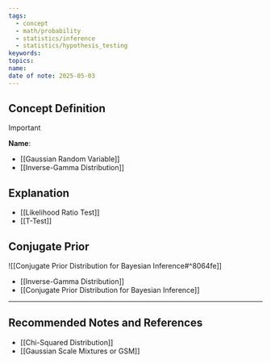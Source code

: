 ```yaml
---
tags:
  - concept
  - math/probability
  - statistics/inference
  - statistics/hypothesis_testing
keywords: 
topics: 
name: 
date of note: 2025-05-03
---
```


## Concept Definition

>[!important]
>**Name**: 


- [[Gaussian Random Variable]]
- [[Inverse-Gamma Distribution]]

## Explanation


- [[Likelihood Ratio Test]]
- [[T-Test]]

## Conjugate Prior

![[Conjugate Prior Distribution for Bayesian Inference#^8064fe]]

- [[Inverse-Gamma Distribution]]
- [[Conjugate Prior Distribution for Bayesian Inference]]



-----------
##  Recommended Notes and References

- [[Chi-Squared Distribution]]
- [[Gaussian Scale Mixtures or GSM]]
